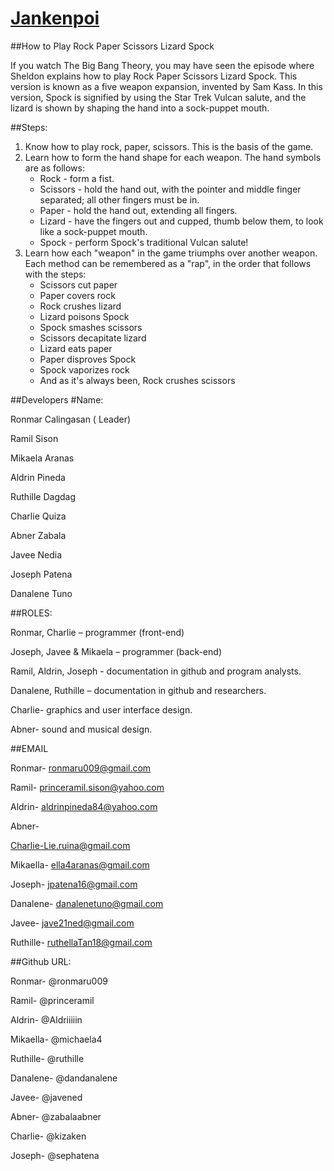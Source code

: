 # [Jankenpoi](https://ng-rock-paper-scissor-spock-lizard.github.io/Webapp/)

##How to Play Rock Paper Scissors Lizard Spock

If you watch The Big Bang Theory, you may have seen the episode where Sheldon explains how to play Rock Paper Scissors Lizard Spock. This version is known as a five weapon expansion, invented by Sam Kass. In this version, Spock is signified by using the Star Trek Vulcan salute, and the lizard is shown by shaping the hand into a sock-puppet mouth.

##Steps:
1.	Know how to play rock, paper, scissors. This is the basis of the game.
2.	Learn how to form the hand shape for each weapon. 
  The hand symbols are as follows:
    *	Rock - form a fist.
    *	Scissors - hold the hand out, with the pointer and middle finger separated; all other fingers must be in.
    *	Paper - hold the hand out, extending all fingers.
    *	Lizard - have the fingers out and cupped, thumb below them, to look like a sock-puppet mouth.
    *	Spock - perform Spock's traditional Vulcan salute!
3.	Learn how each "weapon" in the game triumphs over another weapon.
  Each method can be remembered as a "rap", in the order that follows with the steps:
    *	Scissors cut paper
    *	Paper covers rock
    *	Rock crushes lizard
    *	Lizard poisons Spock
    *	Spock smashes scissors
    *	Scissors decapitate lizard
    *	Lizard eats paper
    *	Paper disproves Spock
    *	Spock vaporizes rock
    *	And as it's always been, Rock crushes scissors

##Developers
#Name:
              
Ronmar Calingasan  ( Leader)

Ramil Sison

Mikaela Aranas

Aldrin Pineda

Ruthille Dagdag

Charlie Quiza

Abner Zabala

Javee Nedia

Joseph Patena

Danalene Tuno

##ROLES:

Ronmar, Charlie – programmer (front-end)

Joseph, Javee & Mikaela – programmer (back-end)

Ramil, Aldrin, Joseph - documentation in github and program analysts.

Danalene, Ruthille – documentation in github and researchers.

Charlie- graphics and user interface design.

Abner-  sound and musical design.

##EMAIL
   
Ronmar- ronmaru009@gmail.com

Ramil- princeramil.sison@yahoo.com

Aldrin- aldrinpineda84@yahoo.com

Abner-

Charlie-Lie.ruina@gmail.com

Mikaella- ella4aranas@gmail.com

Joseph- jpatena16@gmail.com

Danalene- danalenetuno@gmail.com

Javee- jave21ned@gmail.com

Ruthille- ruthellaTan18@gmail.com

##Github URL:
   
Ronmar- @ronmaru009

Ramil- @princeramil

Aldrin- @Aldriiiiin

Mikaella- @michaela4

Ruthille- @ruthille

Danalene- @dandanalene

Javee- @javened

Abner- @zabalaabner

Charlie- @kizaken

Joseph- @sephatena

